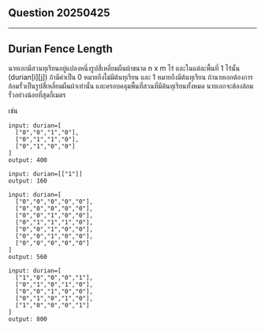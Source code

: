 ## Question 20250425

---

## Durian Fence Length

นายเอกมีสวนทุเรียนอยู่แปลงหนึ่งรูปสี่เหลี่ยมผืนผ้าขนาด n x m ไร่
และในแต่ละพื้นที่ 1 ไร่นั้น (durian[i][j]) ถ้ามีค่าเป็น 0 หมายถึงไม่มีต้นทุเรียน และ 1 หมายถึงมีต้นทุเรียน
ถ้านายเอกต้องการล้อมรั้วเป็นรูปสี่เหลี่ยมผืนผ้าเท่านั้น และครอบคลุมพื้นที่สวนที่มีต้นทุเรียนทั้งหมด
นายเอกจะต้องล้อมรั้วอย่างน้อยที่สุดกี่เมตร

เช่น

```
input: durian=[
  ["0","0","1","0"],
  ["0","1","1","0"],
  ["0","1","0","0"]
]
output: 400
```

```
input: durian=[["1"]]
output: 160
```

```
input: durian=[
  ["0","0","0","0","0"],
  ["0","0","0","0","0"],
  ["0","0","1","0","0"],
  ["0","1","1","1","0"],
  ["0","0","1","0","0"],
  ["0","0","1","0","0"],
  ["0","0","0","0","0"]
]
output: 560
```

```
input: durian=[
  ["1","0","0","0","1"],
  ["0","1","0","1","0"],
  ["0","0","1","0","0"],
  ["0","1","0","1","0"],
  ["1","0","0","0","1"]
]
output: 800
```
